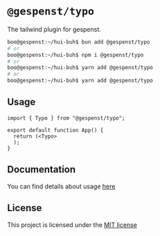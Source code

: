 # `@gespenst/typo`

The tailwind plugin for gespenst.

```sh
boo@gespenst:~/hui-buh$ bun add @gespenst/typo
# or
boo@gespenst:~/hui-buh$ npm i @gespenst/typo
# or
boo@gespenst:~/hui-buh$ yarn add @gespenst/typo
# or
boo@gespenst:~/hui-buh$ yarn add @gespenst/typo
```

## Usage

```tsx
import { Typo } from "@gespenst/typo";

export default function App() {
  return (<Typo>
  );
}
```

## Documentation

You can find details about usage [here](https://docs-placeholder/docs/core/typo)

## License

This project is licensed under the
[MIT license](https://opensource.org/license/mit)
